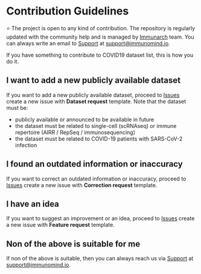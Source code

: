 # Contribution Guidelines
:star: The project is open to any kind of contribution. The repository is regularly updated with the community help and is managed by [Immunarch](https://immunarch.com/) team. You can always write an email to [Support](mailto:support@immunomind.io) at support@immunomind.io.

If you have something to contribute to COVID19 dataset list, this is how you do it.

## I want to add a new publicly available dataset
If you want to add a new publicly available dataset, proceed to [Issues](https://github.com/immunomind/covid19/issues) create a new issue with **Dataset request** template.
Note that the dataset must be:
- publicly available or announced to be available in future
- the dataset must be related to single-cell (scRNAseq) or immune repertoire (AIRR / RepSeq / immunosequencing) 
- the dataset must be related to COVID-19 patients with SARS-CoV-2 infection

## I found an outdated information or inaccuracy
If you want to correct an outdated information or inaccuracy, proceed to [Issues](https://github.com/immunomind/covid19/issues) create a new issue with **Correction request** template.

## I have an idea
If you want to suggest an improvement or an idea, proceed to [Issues](https://github.com/immunomind/covid19/issues) create a new issue with **Feature request** template.

## Non of the above is suitable for me
If non of the above is suitable, then you can always reach us via [Support](mailto:support@immunomind.io) at support@immunomind.io.
